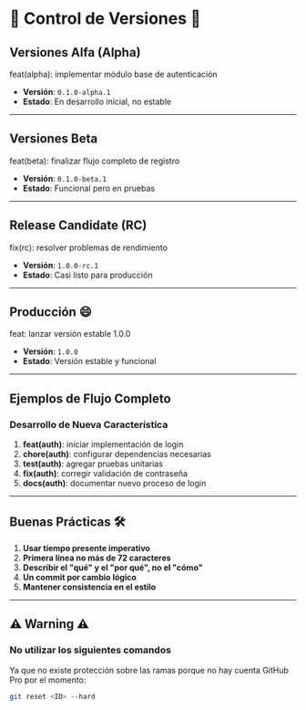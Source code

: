 # 🚀 Control de Versiones 🚀

## **Versiones Alfa (Alpha)**  
feat(alpha): implementar módulo base de autenticación  

- **Versión**: `0.1.0-alpha.1`  
- **Estado**: En desarrollo inicial, no estable  

---

## **Versiones Beta**  
feat(beta): finalizar flujo completo de registro  

- **Versión**: `0.1.0-beta.1`  
- **Estado**: Funcional pero en pruebas  

---

## **Release Candidate (RC)**  
fix(rc): resolver problemas de rendimiento  

- **Versión**: `1.0.0-rc.1`  
- **Estado**: Casi listo para producción  

---

## **Producción** 😄  
feat: lanzar versión estable 1.0.0  

- **Versión**: `1.0.0`  
- **Estado**: Versión estable y funcional  

---

## **Ejemplos de Flujo Completo**  

### **Desarrollo de Nueva Característica**  
1. **feat(auth)**: iniciar implementación de login  
2. **chore(auth)**: configurar dependencias necesarias  
3. **test(auth)**: agregar pruebas unitarias  
4. **fix(auth)**: corregir validación de contraseña  
5. **docs(auth)**: documentar nuevo proceso de login  

---

## **Buenas Prácticas** 🛠️  
1. **Usar tiempo presente imperativo**  
2. **Primera línea no más de 72 caracteres**  
3. **Describir el "qué" y el "por qué", no el "cómo"**  
4. **Un commit por cambio lógico**  
5. **Mantener consistencia en el estilo**  

---

## **⚠️ Warning ⚠️**  
### **No utilizar los siguientes comandos**  
Ya que no existe protección sobre las ramas porque no hay cuenta GitHub Pro por el momento:

```bash
git reset <ID> --hard
